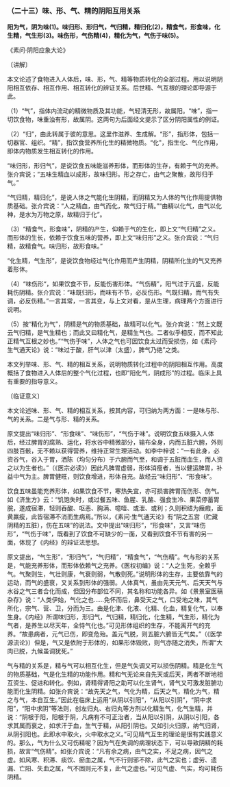 ### （二十三）味、形、气、精的阴阳互用关系

**阳为气，阴为味(1)。味归形、形归气，气归精，精归化(2)，精食气，形食味，化生精，气生形(3)。味伤形，气伤精(4)，精化为气，气伤于味(5)。**

​《素问·阴阳应象大论》

〔讲解〕

本文论述了食物进入人体后，味、形，气、精等物质转化的全部过程。用以说明阴阳相互依存、相互作用、相互转化的辨证关系。后世精、气互根的理论即导源于此。

（1）“气”，指体内流动的精微物质及其功能，气轻清无形，故属阳。“味”，指一切饮食物，味重浊有形，故属阴。这两句为后面经文提示了区分阴阳属性的例证。

（2）“归”，由此转属于彼的意思。这里作滋养、生成解。“形”，指形体，包括一切器官、组织。“精”，指饮食营养所化生的精微物质。“化"，指生化、气化作用，即体内物质发生相互转化的作用。

“味归形，形归气”，是说饮食五味能滋养形体，而形体的生存，有赖于气的充养。张介宾说；“五味生精血以成形，故味归形。形之存亡，由气之聚散，故形归于气。”

“气归精，精归化”，是说人体之气能化生阴精，而阴精又为人体的气化作用提供物质基础。张介宾说：“人之精血，由气而化，故气归于精。”“由精以化气，由气以化神，是水为万物之原，故精归于化”。

（3）“精食气，形食味”，阴精的产生，仰赖于气的生化，即上文“气归精”之义。而形体的生长，依赖于饮食五味的营养，即上文“味归形”之义。张介宾说：“气归精，故精食气。味归形，故形食味。”

“化生精，气生形”，是说饮食物经过气化作用而产生阴精，阴精所化生的气又充养着形体。

（4）“味伤形“，如果饮食不节，反能伤害形体。“气伤精”，阳气过于亢盛，反能耗伤阴精。张介宾说：“味既归形，而味有不节，必反伤形。气既归精，而气有失调，必反伤精。”一言其常，一言其变，与上文对看，是从生理，病理两个方面进行说明。

（5）按“精化为气”，阴精是气的物质基础，故精可以化气。张介宾说：“然上文既云气归精，是气生精也；而此又曰精化气，是精生气也。二者似乎相反，而不知此正精气互根之妙也。”“气伤于味”，人体之气也可因饮食太过而受损伤，如《素问·生气通天论》说：“味过于酸，肝气以津（太盛），脾气乃绝”之类。

本文列举味、形、气、精的相互关系，说明物质转化过程中的阴阳相互作用。高度概括了食物进入人体后的整个气化过程，也即“阳化气，阴成形”的过程。临床上具有重要的指导意义。

〔临证意义〕

本文论述味、形、气、精的相互关系，按其内容，可归纳为两方面：一是味与形、气的关系。二是气与形、精的关系。

原文提出“味归形”、“形食味”、“味伤形”，“气伤于味”。说明饮食五味摄入人体后，经过脾胃的腐熟、运化，将水谷中精微部分，输布全身，内而五脏六腑，外则四肢百骸，无不赖以获得营养，维持正常生理活动。如李中梓说：“一有此身，必资谷气，谷入于胃，洒陈（均匀分布）于六腑而气至，和调于五脏而血生，而人资之以为生者也。”（《医宗必读》）因此凡脾胃虚弱，形体消瘦者，当以健运脾胃，补益中气为主。脾胃健旺，则饮食增进，形体自充。故经云“味归形”、“形食味”。

饮食五味虽能充养形体，如果饮食不节，寒热失宜，亦可损害脾胃而伤形、伤气。如《济生方》云：“饥饱失时，或过餐五味、鱼腥、乳酪、强食生冷、果菜停蓄胃脘，遂成宿滞，轻则吞酸、呕恶、胸满、噫噎、或泄、或利；久则积结为癥瘕，面黄羸瘦，此皆宿滞不消而生病焉。”所以，《素问·生气通天论》有“阴之五宫（贮藏阴精的五脏），伤在五味”的说法。文中提出“味归形”，“形食味”，又言“味伤形”，“气伤于味”，既看到了饮食不可缺少的一面，又看到饮食不节有害的另一面，体现了《内经》的辩证法思想。

原文提出，“气生形”，“形归气”，“气归精”，“精食气”，“气伤精”。气与形的关系是，气能充养形体，而形体依赖气之充养。《医权初编》说：“人之生死，全赖乎气。气聚则生，气壮则康，气衰则弱，气散则死。”说明形体的生存，主要依靠气的运动，而气的盛衰，又关系到形体的强弱。人体真气，虽由先天元气、后天天气与水谷之气三者合化而成，但因分布部位不同，其名称和功能各异。如《景景室医稿杂存》说：“人类伊始，气化之也……免怀而后，鼻受天之气，口受地之味，其气所化，宗气、营、卫，分而为三。由是化津、化液、化精、化血，精复化气，以奉生身。《内经》所谓味归形，形归气，气归精，精归化，化生精，气生形，精化为气者，是养生以尽天年，全恃气化也。”可见形体组织的生存，不能离开气的充养。“故患病者，元气已伤，即变危殆。盖元气脱，则五脏六腑皆无气矣。”（《医学源流论》）但是，气又是依附于形体的，如果形体毁败，则气亦随之消失，所谓“大肉已脱，九候虽调犹死。”

气与精的关系是，精与气可以相互化生，但是气失调又可以损伤阴精。精是化生气的物质基础，气是化生精的功能作用。精和气无论来自先天或后天，两者不断地相互资生、促进和转化。例如，肾精得肾阳之助可以化生肾气，肾气又可激发脏腑功能而化生阴精。如张介宾说：“故先天之气，气化为精，后天之气，精化为气，精之与气，本自互生。”因此在临床上运用“从阴以引阳”，“从阳以引阴”，“阴中求阳”，“阳中求阴”等法则，创左归丸、右归丸等方剂以化精生气，化气生精，并说：“阴根于阳，阳根于阴，凡病有不可正治者，当从阳以引阴，从阴以引阳，各求其属而衰之，如求汗于血，生气于精，从阳引阴也。又如引火归原，纳气归肾，从阴引阳也。此即水中取火，火中取水之义。”可见精气互生的理论是很有实践意义的。那么，气为什么又可伤精呢？因为气在失调的病理状态下，可以导致阴精的耗损，故言“气伤精”。如张介宾说：“凡有余之病，由气之实，不足之病，因气之虚。如风寒、积滞、痰饮、瘀血之属，气不行则邪不除，此气之实也；虚劳、遗漏、亡阳、失血之属，气不固则元不复，此气之虚也。”可见气虚、气实，均可耗伤阴精。

